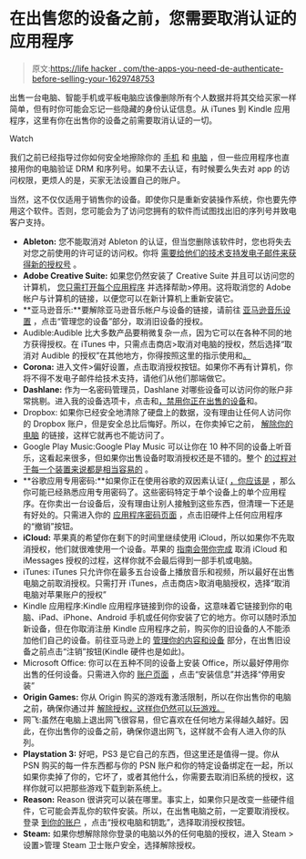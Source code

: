# 在出售您的设备之前，您需要取消认证的应用程序

> 原文:[https://life hacker . com/the-apps-you-need-de-authenticate-before-selling-your-1629748753](https://lifehacker.com/the-apps-you-need-to-deauthenticate-before-selling-your-1629748753)

出售一台电脑、智能手机或平板电脑应该像删除所有个人数据并将其交给买家一样简单，但有时你可能会忘记一些隐藏的身份认证信息。从 iTunes 到 Kindle 应用程序，这里有你在出售你的设备之前需要取消认证的一切。

Watch

我们之前已经指导过你如何安全地擦除你的 [手机](https://lifehacker.com/how-do-i-securely-erase-my-phone-before-i-sell-it-5808280) 和 [电脑](http://lifehacker.com/what-should-i-do-to-my-computer-before-i-sell-it-5966580) ，但一些应用程序也直接用你的电脑验证 DRM 和序列号。如果不去认证，有时候要么失去对 app 的访问权限，更烦人的是，买家无法设置自己的账户。

当然，这不仅仅适用于销售你的设备。即使你只是重新安装操作系统，你也要先停用这个软件。否则，您可能会为了访问您拥有的软件而试图找出旧的序列号并致电客户支持。

*   **Ableton:** 您不能取消对 Ableton 的认证，但当您删除该软件时，您也将失去对您之前使用的许可证的访问权。你将 [需要给他们的技术支持发电子邮件来获得新的授权号](https://www.ableton.com/en/articles/authorizing-ableton-live/) 。
*   **Adobe Creative Suite:** 如果您仍然安装了 Creative Suite 并且可以访问您的计算机， [您只需打开每个应用程序](http://helpx.adobe.com/x-productkb/policy-pricing/activation-deactivation-products.html#deactivate-how-to) 并选择帮助>停用。这将取消您的 Adobe 帐户与计算机的链接，以便您可以在新计算机上重新安装它。
*   **亚马逊音乐:**要解除亚马逊音乐帐户与设备的链接，请前往 [亚马逊音乐设置](http://www.amazon.com/gp/help/customer/display.html?asc_campaign=InlineText&asc_refurl=https://lifehacker.com/the-apps-you-need-to-deauthenticate-before-selling-your-1629748753&asc_source=&nodeId=201379920&tag=kinjalifehackerlink-20) ，点击“管理您的设备”部分，取消旧设备的授权。
*   Audible:Audible 比大多数产品要稍微复杂一点，因为它可以在各种不同的地方获得授权。在 iTunes 中，只需点击商店>取消对电脑的授权，然后选择“取消对 Audible 的授权”在其他地方，你得按照这里的指示使用和[。](http://audible.custhelp.com/app/answers/detail/a_id/3316/session/L3RpbWUvMTQwOTc2MjAyMS9zaWQvV0ttVzN1MW0%3D)
*   **Corona:** 进入文件>偏好设置，点击取消授权按钮。如果你不再有计算机，你将不得不发电子邮件给技术支持，请他们从他们那端做它。
*   **Dashlane:** 作为一名密码管理员，Dashlane 对哪些设备可以访问你的账户非常挑剔。进入我的设备选项卡，点击和[，禁用你正在出售的设备](http://support.dashlane.com/customer/portal/articles/391161-how-can-i-manage-my-authorized-devices-)和。
*   Dropbox: 如果你已经安全地清除了硬盘上的数据，没有理由让任何人访问你的 Dropbox 账户，但是安全总比后悔好。所以，在你卖掉它之前， [解除你的电脑](https://www.dropbox.com/help/25) 的链接，这样它就再也不能访问了。
*   Google Play Music:Google Play Music 可以让你在 10 种不同的设备上听音乐，这看起来很多，但如果你出售设备时取消授权还是不错的。整个 [的过程对于每一个装置来说都是相当容易的](https://support.google.com/googleplay/answer/3139562?hl=en) 。
*   **谷歌应用专用密码:**如果你正在使用谷歌的双因素认证( [，你应该是](http://lifehacker.com/heres-everywhere-you-should-enable-two-factor-authentic-5938565) ，那么你可能已经熟悉应用专用密码了。这些密码特定于单个设备上的单个应用程序。在你卖出一台设备后，没有理由让别人接触到这些东西，但清理一下还是有好处的。只需进入你的 [应用程序密码页面](https://security.google.com/settings/security/apppasswords) ，点击旧硬件上任何应用程序的“撤销”按钮。
*   **iCloud:** 苹果真的希望你在剩下的时间里继续使用 iCloud，所以如果你不先取消授权，他们就很难使用一个设备。苹果的 [指南会带你完成](http://support.apple.com/kb/HT201065) 取消 iCloud 和 iMessages 授权的过程，这样你就不会最后得到一部手机或电脑。
*   iTunes: iTunes 只允许你在最多五台设备上播放音乐和视频，所以最好在出售电脑之前取消授权。只需打开 iTunes，点击商店>取消电脑授权，选择“取消电脑对苹果账户的授权”
*   Kindle 应用程序:Kindle 应用程序链接到你的设备，这意味着它链接到你的电脑、iPad、iPhone、Android 手机或任何你安装了它的地方。你可以随时添加新设备，但在你取消注册 Kindle 应用程序之前，购买你的旧设备的人不能添加他们自己的设备。前往亚马逊上的 [管理你的内容和设备](https://www.amazon.com/mn/dcw/myx.html?asc_campaign=InlineText&asc_refurl=https://lifehacker.com/the-apps-you-need-to-deauthenticate-before-selling-your-1629748753&asc_source=&ie=UTF8&ref_=nav_youraccount_myk&tag=kinjalifehackerlink-20#/home/devices/1) 部分，在出售旧设备之前点击“注销”按钮(Kindle 硬件也是如此)。
*   Microsoft Office: 你可以在五种不同的设备上安装 Office，所以最好停用你出售的任何设备。只需进入你的 [账户页面](http://office.microsoft.com/en-us/support/redir/XT102780162.aspx?CTT=5&origin=HA102840207) ，点击“安装信息”并选择“停用安装”
*   **Origin Games:** 你从 Origin 购买的游戏有激活限制，所以在你出售你的电脑 之前，确保你通过并 [解除授权，这样你仍然可以玩游戏。](http://activate.ea.com/deauthorize/)
*   网飞:虽然在电脑上退出网飞很容易，但它喜欢在任何地方呆得越久越好。因此，在你出售你的设备之前，确保你退出网飞，这样就不会有人进入你的队列。
*   **Playstation 3:** 好吧，PS3 是它自己的东西，但这里还是值得一提。你从 PSN 购买的每一件东西都与你的 PSN 账户和你的特定设备绑定在一起，所以如果你卖掉了你的，它坏了，或者其他什么，你需要去取消旧系统的授权，这样你就可以把那些游戏下载到新系统上。
*   **Reason:** Reason 很讲究可以装在哪里。事实上，如果你只是改变一些硬件组件，它可能会弄乱你的软件安装。所以，在出售电脑之前，一定要取消授权。登录 [到你的账户](https://www.propellerheads.se/prodReg/) ，点击“授权电脑和钥匙”，选择取消授权按钮。
*   **Steam:** 如果你想解除除你登录的电脑以外的任何电脑的授权，进入 Steam >设置>管理 Steam 卫士账户安全，选择解除授权。